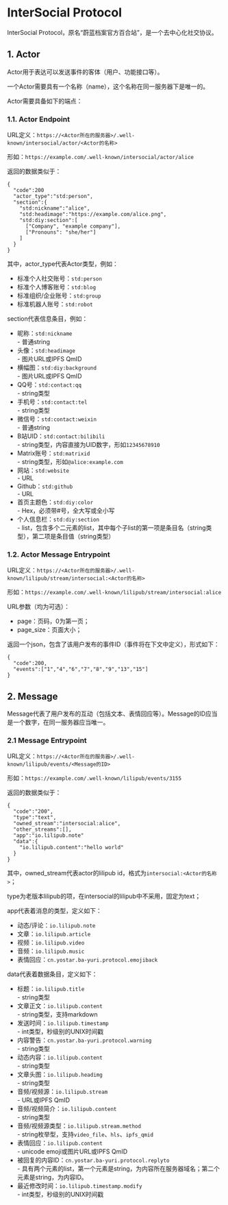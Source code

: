 # InterSocial Protocol
InterSocial Protocol，原名“蔚蓝档案官方百合站”，是一个去中心化社交协议。
## 1. Actor
Actor用于表达可以发送事件的客体（用户、功能接口等）。

一个Actor需要具有一个名称（name），这个名称在同一服务器下是唯一的。

Actor需要具备如下的端点：
### 1.1. Actor Endpoint
URL定义：`https://<Actor所在的服务器>/.well-known/intersocial/actor/<Actor的名称>`

形如：`https://example.com/.well-known/intersocial/actor/alice`

返回的数据类似于：
```
{
  "code":200
  "actor_type":"std:person",
  "section":{
    "std:nickname":"alice",
    "std:headimage":"https://example.com/alice.png",
    "std:diy:section":[
      ["Company", "example company"],
      ["Pronouns": "she/her"]
    ]
  }
}
```
其中，actor_type代表Actor类型，例如：
- 标准个人社交账号：`std:person`
- 标准个人博客账号：`std:blog`
- 标准组织/企业账号：`std:group`
- 标准机器人账号：`std:robot`

section代表信息条目，例如：
- 昵称：`std:nickname` \
  \- 普通string
- 头像：`std:headimage` \
  \- 图片URL或IPFS QmID
- 横幅图：`std:diy:background` \
  \- 图片URL或IPFS QmID
- QQ号：`std:contact:qq` \
  \- string类型
- 手机号：`std:contact:tel` \
  \- string类型
- 微信号：`std:contact:weixin` \
  \- 普通string
- B站UID：`std:contact:bilibili` \
  \- string类型，内容直接为UID数字，形如`12345678910`
- Matrix账号：`std:matrixid` \
  \- string类型，形如`@alice:example.com`
- 网站：`std:website` \
  \- URL
- Github：`std:github` \
  \- URL
- 首页主题色：`std:diy:color` \
  \- Hex，必须带#号，全大写或全小写
- 个人信息栏：`std:diy:section` \
  \- list，包含多个二元素的list，其中每个子list的第一项是条目名（string类型），第二项是条目值（string类型）

### 1.2. Actor Message Entrypoint
URL定义：`https://<Actor所在的服务器>/.well-known/lilipub/stream/intersocial:<Actor的名称>`

形如：`https://example.com/.well-known/lilipub/stream/intersocial:alice`

URL参数（均为可选）：
- page：页码，0为第一页；
- page_size：页面大小；

返回一个json，包含了该用户发布的事件ID（事件将在下文中定义），形式如下：
```
{
  "code":200,
  "events":["1","4","6","7","8","9","13","15"]
}
```
## 2. Message
Message代表了用户发布的互动（包括文本、表情回应等）。Message的ID应当是一个数字，在同一服务器应当唯一。
### 2.1 Message Entrypoint
URL定义：`https://<Actor所在的服务器>/.well-known/lilipub/events/<Message的ID>`

形如：`https://example.com/.well-known/lilipub/events/3155`

返回的数据类似于：
```
{
  "code":"200",
  "type":"text",
  "owned_stream":"intersocial:alice",
  "other_streams":[],
  "app":"io.lilipub.note"
  "data":{
    "io.lilipub.content":"hello world"
  }
}
```

其中，owned_stream代表actor的lilipub id，格式为`intersocial:<Actor的名称>`；

type为老版本lilipub的项，在intersocial的lilipub中不采用，固定为text；

app代表着消息的类型，定义如下：
- 动态/评论：`io.lilipub.note`
- 文章：`io.lilipub.article`
- 视频：`io.lilipub.video`
- 音频：`io.lilipub.music`
- 表情回应：`cn.yostar.ba-yuri.protocol.emojiback`

data代表着数据条目，定义如下：
- 标题：`io.lilipub.title` \
  \- string类型
- 文章正文：`io.lilipub.content` \
  \- string类型，支持markdown
- 发送时间：`io.lilipub.timestamp` \
  \- int类型，秒级别的UNIX时间戳
- 内容警告：`cn.yostar.ba-yuri.protocol.warning` \
  \- string类型
- 动态内容：`io.lilipub.content` \
  \- string类型
- 文章头图：`io.lilipub.headimg` \
  \- string类型
- 音频/视频源：`io.lilipub.stream` \
  \- URL或IPFS QmID
- 音频/视频简介：`io.lilipub.content` \
  \- string类型
- 音频/视频源类型：`io.lilipub.stream.method` \
  \- string枚举型，支持`video_file`、`hls`、`ipfs_qmid`
- 表情回应：`io.lilipub.content` \
  \- unicode emoji或图片URL或IPFS QmID
- 被回复的内容ID：`cn.yostar.ba-yuri.protocol.replyto` \
  \- 具有两个元素的list，第一个元素是string，为内容所在服务器域名；第二个元素是string，为内容ID。
- 最近修改时间：`io.lilipub.timestamp.modify` \
  \- int类型，秒级别的UNIX时间戳
